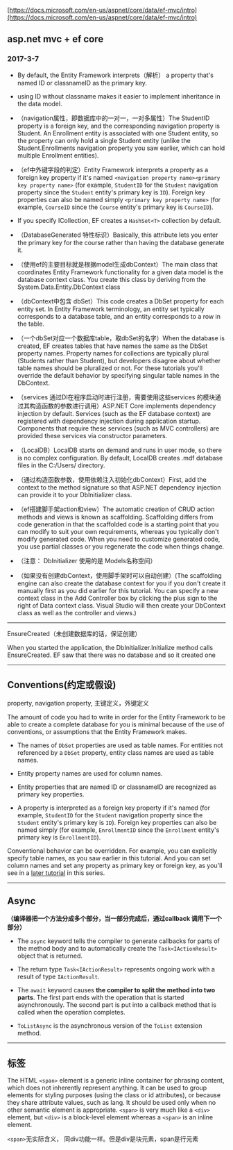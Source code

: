 ﻿[https://docs.microsoft.com/en-us/aspnet/core/data/ef-mvc/intro](https://docs.microsoft.com/en-us/aspnet/core/data/ef-mvc/intro)

## asp.net mvc + ef core

### 2017-3-7

* By default, the Entity Framework interprets（解析） a property that's named ID or classnameID as the primary key.

* using ID without classname makes it easier to implement inheritance in the data model.

* （navigation属性，即数据库中的一对一，一对多属性）The StudentID property is a foreign key, and the corresponding navigation property is Student. An Enrollment entity is associated with one Student entity, so the property can only hold a single Student entity (unlike the Student.Enrollments navigation property you saw earlier, which can hold multiple Enrollment entities).

* （ef中外键字段的判定）Entity Framework interprets a property as a foreign key property if it's named `<navigation property name><primary key property name>` (for example, `StudentID` for the `Student` navigation property since the `Student` entity's primary key is `ID`). Foreign key properties can also be named simply `<primary key property name>` (for example, `CourseID` since the `Course` entity's primary key is `CourseID`).

* If you specify ICollection<T>, EF creates a `HashSet<T>` collection by default.

* （DatabaseGenerated 特性标识）Basically, this attribute lets you enter the primary key for the course rather than having the database generate it.

* （使用ef的主要目标就是根据model生成dbContext）The main class that coordinates Entity Framework functionality for a given data model is the database context class. You create this class by deriving from the System.Data.Entity.DbContext class

* （dbContext中包含 dbSet<T>）This code creates a DbSet property for each entity set. In Entity Framework terminology, an entity set typically corresponds to a database table, and an entity corresponds to a row in the table.

* （一个dbSet对应一个数据库table，取dbSet的名字）When the database is created, EF creates tables that have names the same as the DbSet property names. Property names for collections are typically plural (Students rather than Student), but developers disagree about whether table names should be pluralized or not. For these tutorials you'll override the default behavior by specifying singular table names in the DbContext. 

* （services 通过DI在程序启动时进行注册，需要使用这些services 的模块通过其构造函数的参数进行调用）ASP.NET Core implements dependency injection by default. Services (such as the EF database context) are registered with dependency injection during application startup. Components that require these services (such as MVC controllers) are provided these services via constructor parameters.

* （LocalDB）LocalDB starts on demand and runs in user mode, so there is no complex configuration. By default, LocalDB creates .mdf database files in the C:/Users/<user> directory.

* （通过构造函数参数，使用依赖注入初始化dbContext）First, add the context to the method signature so that ASP.NET dependency injection can provide it to your DbInitializer class.

* （ef搭建脚手架action和view）The automatic creation of CRUD action methods and views is known as scaffolding. Scaffolding differs from code generation in that the scaffolded code is a starting point that you can modify to suit your own requirements, whereas you typically don't modify generated code. When you need to customize generated code, you use partial classes or you regenerate the code when things change.

* （注意： DbInitializer 使用的是 Models名称空间）
* （如果没有创建dbContext，使用脚手架时可以自动创建）(The scaffolding engine can also create the database context for you if you don't create it manually first as you did earlier for this tutorial. You can specify a new context class in the Add Controller box by clicking the plus sign to the right of Data context class. Visual Studio will then create your DbContext class as well as the controller and views.)

------------
EnsureCreated（未创建数据库的话，保证创建）

When you started the application, the DbInitializer.Initialize method calls EnsureCreated. EF saw that there was no database and so it created one

-----------
## Conventions(约定或假设)

property, navigation property, 主键定义，外键定义

The amount of code you had to write in order for the Entity Framework to be able to create a complete database for you is minimal because of the use of conventions, or assumptions that the Entity Framework makes.

* The names of `DbSet` properties are used as table names. For entities not referenced by a `DbSet` property, entity class names are used as table names.

* Entity property names are used for column names.

* Entity properties that are named ID or classnameID are recognized as primary key properties.

* A property is interpreted as a foreign key property if it's named *<navigation property name><primary key property name>* (for example, `StudentID` for the `Student` navigation property since the `Student` entity's primary key is `ID`). Foreign key properties can also be named simply *<primary key property name>* (for example, `EnrollmentID` since the `Enrollment` entity's primary key is `EnrollmentID`).

Conventional behavior can be overridden. For example, you can explicitly specify table names, as you saw earlier in this tutorial. And you can set column names and set any property as primary key or foreign key, as you'll see in a [later tutorial](complex-data-model.md) in this series.


-------------
## Async

**（编译器把一个方法分成多个部分，当一部分完成后，通过callback 调用下一个部分）**

* The `async` keyword tells the compiler to generate callbacks for parts of the method body and to automatically create the `Task<IActionResult>` object that is returned.

* The return type `Task<IActionResult>` represents ongoing work with a result of type `IActionResult`.

* The `await` keyword causes **the compiler to split the method into two parts**. The first part ends with the operation that is started asynchronously. The second part is put into a callback method that is called when the operation completes.

* `ToListAsync` is the asynchronous version of the `ToList` extension method.


---------------
## <span>标签
The HTML `<span>` element is a generic inline container for phrasing content, which does not inherently represent anything. 
It can be used to group elements for styling purposes (using the class or id attributes), or because they share attribute values, such as lang. 
It should be used only when no other semantic element is appropriate. 
`<span>` is very much like a `<div>` element, but `<div>` is a block-level element whereas a `<span>` is an inline element.

`<span>`无实际含义， 同div功能一样。但是div是块元素，span是行元素